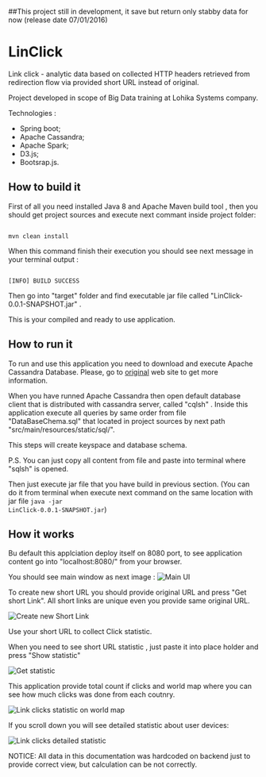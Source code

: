##This project still in development, it save but return only stabby data for now (release date 07/01/2016)

# LinClick
Link click - analytic data based on collected HTTP headers retrieved from redirection flow via provided short URL instead of original. 

Project developed in scope of Big Data training at Lohika Systems company.

Technologies :

- Spring boot;
- Apache Cassandra;
- Apache Spark;
- D3.js;
- Bootsrap.js.

## How to build it

First of all you need installed Java 8 and Apache Maven build tool , then you should get project sources and execute next commant inside project folder:

<code>
mvn clean install
</code>

When this command finish their execution you should see next message in your terminal output :

<code>
[INFO] BUILD SUCCESS
</code>

Then go into "target" folder and find executable jar file called "LinClick-0.0.1-SNAPSHOT.jar" .

This is your compiled and ready to use application.

## How to run it

To run and use this application you need to download and execute Apache Cassandra Database. Please, go to [original](http://cassandra.apache.org/) web site to get more information.

When you have runned Apache Cassandra then open default database client that is distributed with cassandra server, called "cqlsh" . Inside this application execute all queries by same order from file "DataBaseChema.sql" that located in project sources by next path "src/main/resources/static/sql/". 

This steps will create keyspace and database schema.

P.S. You can just copy all content from file and paste into terminal where "sqlsh" is opened.

Then just execute jar file that you have build in previous section. (You can do it from terminal when execute next command on the same location with jar file <code>java -jar LinClick-0.0.1-SNAPSHOT.jar</code>)

## How it works
Bu default this applciation deploy itself on 8080 port, to see application content go into "localhost:8080/" from your browser.

You should see main window as next image :
![Main UI](http://s12.postimg.org/6i6jrvb25/main.png) 

To create new short URL you should provide original URL and press "Get short Link". All short links are unique even you provide same original URL.

![Create new Short Link](http://s10.postimg.org/t1rxtz8jt/create_link.png) 

Use your short URL to collect Click statistic. 

When you need to see short URL statistic , just paste it into place holder and press "Show statistic"

![Get statistic](http://s13.postimg.org/5fh7o0ld3/get_statistic.png) 

This application provide total count if clicks and world map where you can see how much clicks was done from each coutnry. 

![Link clicks statistic on world map](http://s24.postimg.org/l8jd27fqt/world_map.png) 

If you scroll down you will see detailed statistic about user devices:

![Link clicks detailed statistic](http://s11.postimg.org/bxuala203/detailed_map.png) 


NOTICE: All data in this documentation was hardcoded on backend just to provide correct view, but calculation can be not correctly.
